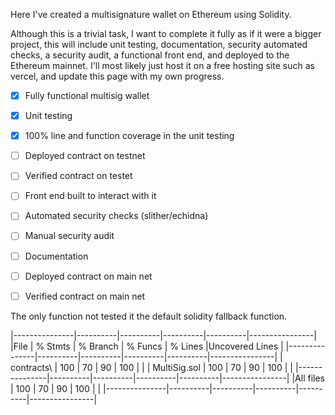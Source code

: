 Here I've created a multisignature wallet on Ethereum using Solidity.

Although this is a trivial task, I want to complete it fully as if it 
were a bigger project, this will include unit testing, documentation,
security automated checks, a security audit, a functional front end, 
and deployed to the Ethereum mainnet. I'll most likely just host it on
a free hosting site such as vercel, and update this page with my own
progress.

- [x] Fully functional multisig wallet
- [x] Unit testing
- [x] 100% line and function coverage in the unit testing
- [ ] Deployed contract on testnet
- [ ] Verified contract on testet
- [ ] Front end built to interact with it
- [ ] Automated security checks (slither/echidna)
- [ ] Manual security audit
- [ ] Documentation
- [ ] Deployed contract on main net
- [ ] Verified contract on main net


The only function not tested it the default solidity fallback function.

|---------------|----------|----------|----------|----------|----------------|
|File           |  % Stmts | % Branch |  % Funcs |  % Lines |Uncovered Lines |
|---------------|----------|----------|----------|----------|----------------|
| contracts\    |      100 |       70 |       90 |      100 |                |
|  MultiSig.sol |      100 |       70 |       90 |      100 |                |
|---------------|----------|----------|----------|----------|----------------|
|All files      |      100 |       70 |       90 |      100 |                |
|---------------|----------|----------|----------|----------|----------------|
